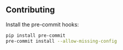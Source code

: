 ## Contributing

Install the pre-commit hooks:

```bash
pip install pre-commit
pre-commit install --allow-missing-config
```
